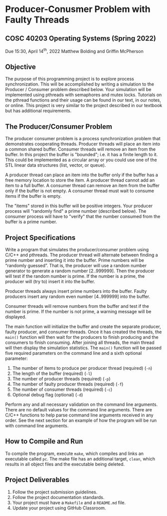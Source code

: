 # Producer-Conusmer Problem with Faulty Threads
## COSC 40203 Operating Systems (Spring 2022)
Due 15:30, April 14<sup>th</sup>, 2022
Matthew Bolding and Griffin McPherson

## Objective

The purpose of this programming project is to explore process synchronization. This will be accomplished by writing a simulation to the Producer / Consumer problem described below. Your simulation will be implemented using pthreads with semaphores and mutex locks. Tutorials on the pthread functions and their usage can be found in our text, in our notes, or online. This project is very similar to the project described in our textbook but has additional requirements.

## The Producer/Consumer Problem

The producer consumer problem is a process synchronization problem that demonstrates cooperating threads. Producer threads will place an item into a common shared buffer. Consumer threads will remove an item from the buffer. In this project the buffer is "bounded"; i.e. it has a finite length to it. This could be implemented as a circular array or you could use one of the STL linear data structures (list, vector, or queue).

A producer thread can place an item into the buffer only if the buffer has a free memory location to store the item. A producer thread cannot add an item to a full buffer. A consumer thread can remove an item from the buffer only if the buffer is not empty. A consumer thread must wait to consume items if the buffer is empty.

The "items" stored in this buffer will be positive integers. Your producer process will "randomly find" a prime number (described below). The consumer process will have to "verify" that the number consumed from the buffer is a prime number.

## Project Specifications

Write a program that simulates the producer/consumer problem using C/C++ and pthreads. The producer thread will alternate between finding a prime number and inserting it into the buffer. Prime numbers will be “randomly guessed”. That is, the producer will use a random number generator to generate a random number [2..999999]. Then the producer will test if the random number is prime. If the number is a prime, the producer will (try to) insert it into the buffer.

Producer threads always insert prime numbers into the buffer. Faulty producers insert any random even number [4..999999] into the buffer.

Consumer threads will remove numbers from the buffer and test if the number is prime. If the number is not prime, a warning message will be displayed.

The main function will initialize the buffer and create the separate producer, faulty producer, and consumer threads. Once it has created the threads, the `main()` function will then wait for the producers to finish producing and the consumers to finish consuming. After joining all threads, the main thread will then display the simulation statistics. The `main()` function will be passed five required parameters on the command line and a sixth optional parameter:

1. The number of items to produce per producer thread (required) (`-n`)
2. The length of the buffer (required) (`-l`)
3. The number of producer threads (required) (`-p`)
4. The number of faulty producer threads (required) (`-f`)
5. The number of consumer threads (required) (`-c`)
6. Optional debug flag (optional) (`-d`)

Perform any and all necessary validation on the command line arguments. There are no default values for the command line arguments. There are C/C++ functions to help parse command line arguments received in any order. See the next section for an example of how the program will be run with command line arguments.

## How to Compile and Run

To compile the program, execute `make`, which compiles and links an executable called `pc`. The make file has an additional target, `clean`, which results in all object files and the executable being deleted.

## Project Deliverables

1. Follow the project submission guidelines.
2. Follow the project documentation standards.
3. Your project must have a `Makefile` and a `README.md` file.
4. Update your project using GitHub Classroom.